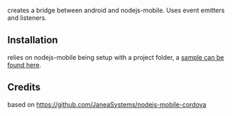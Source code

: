 creates a bridge between android and nodejs-mobile. Uses event emitters and listeners.

## Installation
relies on nodejs-mobile being setup with a project folder, a [sample can be found here](https://github.com/JaneaSystems/nodejs-mobile-samples/tree/master/android/native-gradle-node-folder).

## Credits
based on https://github.com/JaneaSystems/nodejs-mobile-cordova